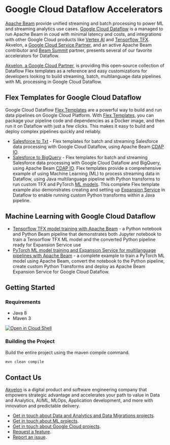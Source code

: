 # Google Cloud Dataflow Accelerators
[Apache Beam](https://beam.apache.org/) provide unified streaming and batch processing to power ML and streaming analytics use cases. [Google Cloud Dataflow](https://cloud.google.com/dataflow) is a managed to run Apache Beam in coud with minimal latency and costs, and integrations with other Google Cloud products like [Vertex AI](https://cloud.google.com/vertex-ai) and [Tensorflow TFX](https://www.tensorflow.org/tfx).
Akvelon, a [Google Cloud Service Partner](https://cloud.google.com/find-a-partner/partner/akvelon), and an active Apache Beam contributor and [Beam Summit](https://beamsummit.org/) partner, presents several of our favorite accelerators for Dataflow.

[Akvelon, a Google Cloud Partner](https://cloud.google.com/find-a-partner/partner/akvelon), is providing this open-source collection of Dataflow Flex templates as a reference and easy customizations for developers looking to build streaming, batch, multilanguage data pipelines with ML processing in Google Cloud Dataflow.

## Flex Templates for Google Cloud Dataflow

Google Cloud Dataflow [Flex Templates](https://cloud.google.com/dataflow/docs/concepts/dataflow-templates) are a powerful way to build and run data pipelines on Google Cloud Platform. With [Flex Templates](https://cloud.google.com/dataflow/docs/guides/templates/using-flex-templates), you can package your pipeline code and dependencies as a Docker image, and then run it on Dataflow with just a few clicks. This makes it easy to build and deploy complex pipelines quickly and reliably.

* [Salesforce to Txt](flex-templates/salesforce-to-txt) - Flex templates for batch and streaming Salesforce data processing with Google Cloud Dataflow, using Apache Beam [CDAP IO](https://beam.apache.org/documentation/io/built-in/cdap/).
* [Salesforce to BigQuery](flex-templates/salesforce-to-bigquery) - Flex templates for batch and streaming Salesforce data processing with Google Cloud Dataflow and BigQuery, using Apache Beam [CDAP IO](https://beam.apache.org/documentation/io/built-in/cdap/). Flex templates provide a comprehensive example of using Machine Learning (ML) to process streaming data in Dataflow, using Java multilanguage pipeline with Python transforms to run custom TFX and PyTorch [ML models](https://github.com/akvelon/DnA_accelerators/tree/dev/dataflow/ml/salesforce). This complete Flex template example also demonstrates creating and setting up [Expansion Service](https://beam.apache.org/documentation/programming-guide/#multi-language-pipelines) in Dataflow to enable running custom Python transforms within a Java pipeline.

## Machine Learning with Google Cloud Dataflow

* [Tensorflow TFX model training with Apache Beam](ml/salesforce/tfx/regression) - a Python notebook and Python Beam pipeline that demonstrates both Jupyter notebook to train a Tensorflow TFX ML model and the converted Python pipeline ready for Expansion Service use
* [PyTorch ML model training and Expansion Service for multilanguage pipelines with Apache Beam](ml/salesforce/pytorch/anomaly_detection) - a complete example to train a PyTorch ML model using Apache Beam, convert the notebook to the Python pipeline, create custom Python Transforms and deploy as Apache Beam Expansion Service for Google Cloud Dataflow.

## Getting Started

### Requirements

* Java 8
* Maven 3


[![Open in Cloud Shell](http://gstatic.com/cloudssh/images/open-btn.svg)](https://console.cloud.google.com/cloudshell/editor?cloudshell_git_repo=https%3A%2F%2Fgithub.com%2Fakvelon%2FDnA_accelerators.git)

### Building the Project

Build the entire project using the maven compile command.

```sh
mvn clean compile
```

## Contact Us
[Akvelon](https://akvelon.com/data-analitycs/) is a digital product and software engineering company that empowers strategic advantage and accelerates your path to value in Data and Analytics, AI/ML, MLOps, Application development, and more with innovation and predictable delivery.

* [Get in touch about Data and Analytics and Data Migrations projects](https://akvelon.com/contact-us/).
* [Get in touch about ML projects](https://akvelon.com/contact-us/).
* [Get in touch about Google Cloud projects](https://akvelon.com/contact-us/).
* [Request a feature](https://akvelon.com/contact-us/).
* [Report an issue](https://github.com/akvelon/DnA_accelerators/issues). 


